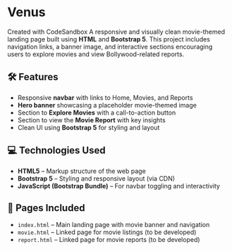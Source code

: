 # Venus
Created with CodeSandbox
A responsive and visually clean movie-themed landing page built using **HTML** and **Bootstrap 5**. This project includes navigation links, a banner image, and interactive sections encouraging users to explore movies and view Bollywood-related reports.

## 🛠 Features

- Responsive **navbar** with links to Home, Movies, and Reports
- **Hero banner** showcasing a placeholder movie-themed image
- Section to **Explore Movies** with a call-to-action button
- Section to view the **Movie Report** with key insights
- Clean UI using **Bootstrap 5** for styling and layout

## 💻 Technologies Used

- **HTML5** – Markup structure of the web page
- **Bootstrap 5** – Styling and responsive layout (via CDN)
- **JavaScript (Bootstrap Bundle)** – For navbar toggling and interactivity

## 📁 Pages Included

- `index.html` – Main landing page with movie banner and navigation
- `movie.html` – Linked page for movie listings (to be developed)
- `report.html` – Linked page for movie reports (to be developed)


